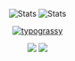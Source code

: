 
<div align="center">

  ![Stats](https://github-readme-stats.vercel.app/api?username=bd986650&show_icons=true&locale=en&hide=contribs&count_private=true&include_all_commits=true&line_height=24)
![Stats](https://github-readme-stats.vercel.app/api/top-langs?username=bd986650&show_icons=true&locale=en&layout=compact)


  <a href="https://github.com/kawarimidoll/typograssy">
    <img alt="typograssy" src="https://typograssy.deno.dev/api?text=%E3%82%B8%E3%83%A7%E3%83%B3%E3%81%A7%E3%81%99%E3%80%82%E3%81%93%E3%82%93%E3%81%AB%E3%81%A1%E3%81%AF&l0=171717&l1=ffffff&l2=ffffff&l3=ffffff&l4=ffffff&bg=000000&frame=none&speed=100&comment=">
    
  


    

</a>
    <p>
        <img draggable="false"style="witdh:119xp;height:20xp;" src="https://komarev.com/ghpvc/?username=bd986650&style=for-the-badge&color=2CA5E0">
        <a href="https://t.me/bd986650"><img  draggable="false" style="witdh:119xp;height:20xp;"src="https://img.shields.io/badge/Telegram-2CA5E0?style=for-the-badge&logo=telegram&logoColor=white">
        </a>
    </p>
</div>
